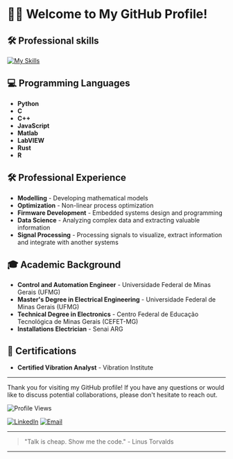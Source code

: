 # 👨‍💻 Welcome to My GitHub Profile!

## 🛠️ Professional skills
[![My Skills](https://skillicons.dev/icons?i=python,linux,c,cpp,js,rust,matlab,r,latex)](https://skillicons.dev)

## 💻 Programming Languages

- **Python**
- **C**
- **C++**
- **JavaScript**
- **Matlab**
- **LabVIEW**
- **Rust**
- **R**

## 🛠️ Professional Experience

- **Modelling** - Developing mathematical models
- **Optimization** - Non-linear process optimization
- **Firmware Development** - Embedded systems design and programming
- **Data Science** - Analyzing complex data and extracting valuable information
- **Signal Processing** - Processing signals to visualize, extract information and integrate with another systems

## 🎓 Academic Background

- **Control and Automation Engineer** - Universidade Federal de Minas Gerais (UFMG)
- **Master's Degree in Electrical Engineering** - Universidade Federal de Minas Gerais (UFMG)
- **Technical Degree in Electronics** - Centro Federal de Educação Tecnológica de Minas Gerais (CEFET-MG)
- **Installations Electrician** - Senai ARG

## 📜 Certifications

- **Certified Vibration Analyst** - Vibration Institute
---

Thank you for visiting my GitHub profile! If you have any questions or would like to discuss potential collaborations, please don't hesitate to reach out.

![Profile Views](https://komarev.com/ghpvc/?username=yourusername&color=blue)

[![LinkedIn](https://img.shields.io/badge/LinkedIn-Connect-blue)](https://www.linkedin.com/in/matheusvra/)
[![Email](https://img.shields.io/badge/Email-Contact%20Me-red)](mailto:matheusvra@hotmail.com)

---

> "Talk is cheap. Show me the code." - Linus Torvalds

---
